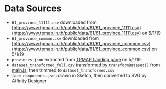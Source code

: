 # Data Sources

- `61_province_11111.csv` downloaded from [https://www.tpmap.in.th/public/data/61/61_province_11111.csv](https://www.tpmap.in.th/public/data/61/61_province_11111.csv) on 5/1/19
- `61_province_common.csv` downloaded from [https://www.tpmap.in.th/public/data/61/61_province_common.csv](https://www.tpmap.in.th/public/data/61/61_province_common.csv) on 5/1/19
- `provinces.json` extracted from [TPMAP Landing page](https://www.tpmap.in.th/) on 5/1/19
- `dataset_transformed_full.csv` transformed by `transformDataset()` from [main.js](../main.js), then trimmed to `dataset_transformed.csv`
- `face_components.json` drawn in Sketch, then converted to SVG by Affinity Designer
